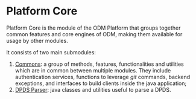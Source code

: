# Platform Core

Platform Core is the module of the ODM Platform that groups together common features and core engines of ODM, making them available for usage by other modules.

It consists of two main submodules:

1. [Commons](./commons/index.md): a group of methods, features, functionalities and utilities which are in common between multiple modules. They include authentication services, functions to leverage *git* commands, backend exceptions, and interfaces to build clients inside the java application;
2. [DPDS Parser](./dpds-parser/index.md): java classes and utilities useful to parse a DPDS.
